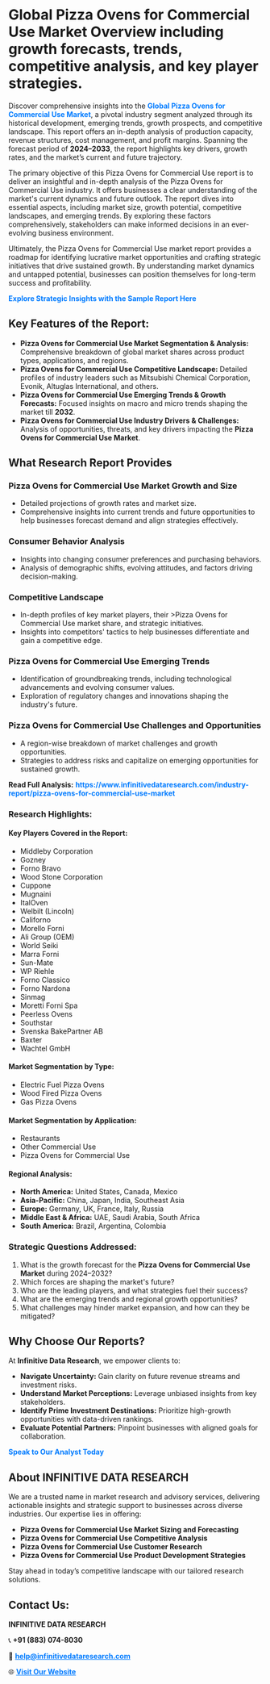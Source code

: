 <h1>Global Pizza Ovens for Commercial Use Market Overview including growth forecasts, trends, competitive analysis, and key player strategies.</h1>
<p>
Discover comprehensive insights into the 
<a href="https://www.infinitivedataresearch.com/industry-report/pizza-ovens-for-commercial-use-market" rel="dofollow" style="color: #007BFF; text-decoration: none;"><strong>Global Pizza Ovens for Commercial Use Market</strong></a>, a pivotal industry segment analyzed through its historical development, emerging trends, growth prospects, and competitive landscape. This report offers an in-depth analysis of production capacity, revenue structures, cost management, and profit margins. Spanning the forecast period of <strong>2024–2033</strong>, the report highlights key drivers, growth rates, and the market’s current and future trajectory.
</p>
<p>
The primary objective of this Pizza Ovens for Commercial Use report is to deliver an insightful and in-depth analysis of the Pizza Ovens for Commercial Use industry. It offers businesses a clear understanding of the market's current dynamics and future outlook. The report dives into essential aspects, including market size, growth potential, competitive landscapes, and emerging trends. By exploring these factors comprehensively, stakeholders can make informed decisions in an ever-evolving business environment.
</p>
<p>
Ultimately, the Pizza Ovens for Commercial Use market report provides a roadmap for identifying lucrative market opportunities and crafting strategic initiatives that drive sustained growth. By understanding market dynamics and untapped potential, businesses can position themselves for long-term success and profitability.
</p>
<p>
<a href="https://www.infinitivedataresearch.com/request-sample/reportId=102080" style="color: #007BFF; text-decoration: none;"><strong>Explore Strategic Insights with the Sample Report Here</strong></a>
</p>

<h2>Key Features of the Report:</h2>
<ul>
<li><strong>Pizza Ovens for Commercial Use Market Segmentation & Analysis:</strong> Comprehensive breakdown of global market shares across product types, applications, and regions.</li>
<li><strong>Pizza Ovens for Commercial Use Competitive Landscape:</strong> Detailed profiles of industry leaders such as Mitsubishi Chemical Corporation, Evonik, Altuglas International, and others.</li>
<li><strong>Pizza Ovens for Commercial Use Emerging Trends & Growth Forecasts:</strong> Focused insights on macro and micro trends shaping the market till <strong>2032</strong>.</li>
<li><strong>Pizza Ovens for Commercial Use Industry Drivers & Challenges:</strong> Analysis of opportunities, threats, and key drivers impacting the <strong>Pizza Ovens for Commercial Use Market</strong>.</li>
</ul>

<h2>What Research Report Provides</h2>
<h3>Pizza Ovens for Commercial Use Market Growth and Size</h3>
<ul>
<li>Detailed projections of growth rates and market size.</li>
<li>Comprehensive insights into current trends and future opportunities to help businesses forecast demand and align strategies effectively.</li>
</ul>

<h3>Consumer Behavior Analysis</h3>
<ul>
<li>Insights into changing consumer preferences and purchasing behaviors.</li>
<li>Analysis of demographic shifts, evolving attitudes, and factors driving decision-making.</li>
</ul>

<h3>Competitive Landscape</h3>
<ul>
<li>In-depth profiles of key market players, their >Pizza Ovens for Commercial Use market share, and strategic initiatives.</li>
<li>Insights into competitors' tactics to help businesses differentiate and gain a competitive edge.</li>
</ul>

<h3>Pizza Ovens for Commercial Use Emerging Trends</h3>
<ul>
<li>Identification of groundbreaking trends, including technological advancements and evolving consumer values.</li>
<li>Exploration of regulatory changes and innovations shaping the industry's future.</li>
</ul>

<h3>Pizza Ovens for Commercial Use Challenges and Opportunities</h3>
<ul>
<li>A region-wise breakdown of market challenges and growth opportunities.</li>
<li>Strategies to address risks and capitalize on emerging opportunities for sustained growth.</li>
</ul>
<p><strong>Read Full Analysis:</strong> <a href="https://www.infinitivedataresearch.com/industry-report/pizza-ovens-for-commercial-use-market" rel="dofollow" style="color: #007BFF; text-decoration: none;"><strong>https://www.infinitivedataresearch.com/industry-report/pizza-ovens-for-commercial-use-market</strong></a></p>
<h3>Research Highlights:</h3>
<h4>Key Players Covered in the Report:</h4>
<ul><li>Middleby Corporation</li><li>Gozney</li><li>Forno Bravo</li><li>Wood Stone Corporation</li><li>Cuppone</li><li>Mugnaini</li><li>ItalOven</li><li>Welbilt (Lincoln)</li><li>Californo</li><li>Morello Forni</li><li>Ali Group (OEM)</li><li>World Seiki</li><li>Marra Forni</li><li>Sun-Mate</li><li>WP Riehle</li><li>Forno Classico</li><li>Forno Nardona</li><li>Sinmag</li><li>Moretti Forni Spa</li><li>Peerless Ovens</li><li>Southstar</li><li>Svenska BakePartner AB</li><li>Baxter</li><li>Wachtel GmbH</li></ul>
<h4>Market Segmentation by Type:</h4>
<ul><li>Electric Fuel Pizza Ovens</li><li>Wood Fired Pizza Ovens</li><li>Gas Pizza Ovens</li></ul>
<h4>Market Segmentation by Application:</h4>
<ul><li>Restaurants</li><li>Other Commercial Use</li><li>Pizza Ovens for Commercial Use</li></ul>

<h4>Regional Analysis:</h4>
<ul>
<li><strong>North America:</strong> United States, Canada, Mexico</li>
<li><strong>Asia-Pacific:</strong> China, Japan, India, Southeast Asia</li>
<li><strong>Europe:</strong> Germany, UK, France, Italy, Russia</li>
<li><strong>Middle East & Africa:</strong> UAE, Saudi Arabia, South Africa</li>
<li><strong>South America:</strong> Brazil, Argentina, Colombia</li>
</ul>

<h3>Strategic Questions Addressed:</h3>
<ol>
<li>What is the growth forecast for the <strong>Pizza Ovens for Commercial Use Market</strong> during 2024–2032?</li>
<li>Which forces are shaping the market's future?</li>
<li>Who are the leading players, and what strategies fuel their success?</li>
<li>What are the emerging trends and regional growth opportunities?</li>
<li>What challenges may hinder market expansion, and how can they be mitigated?</li>
</ol>

<h2>Why Choose Our Reports?</h2>
<p>At <strong>Infinitive Data Research</strong>, we empower clients to:</p>
<ul>
<li><strong>Navigate Uncertainty:</strong> Gain clarity on future revenue streams and investment risks.</li>
<li><strong>Understand Market Perceptions:</strong> Leverage unbiased insights from key stakeholders.</li>
<li><strong>Identify Prime Investment Destinations:</strong> Prioritize high-growth opportunities with data-driven rankings.</li>
<li><strong>Evaluate Potential Partners:</strong> Pinpoint businesses with aligned goals for collaboration.</li>
</ul>
<p><a href="https://www.infinitivedataresearch.com/industry-report/pizza-ovens-for-commercial-use-market" rel="dofollow" style="color: #007BFF; text-decoration: none;"><strong>Speak to Our Analyst Today</strong></a></p>

<h2>About INFINITIVE DATA RESEARCH</h2>
<p>We are a trusted name in market research and advisory services, delivering actionable insights and strategic support to businesses across diverse industries. Our expertise lies in offering:</p>
<ul>
<li><strong>Pizza Ovens for Commercial Use Market Sizing and Forecasting</strong></li>
<li><strong>Pizza Ovens for Commercial Use Competitive Analysis</strong></li>
<li><strong>Pizza Ovens for Commercial Use Customer Research</strong></li>
<li><strong>Pizza Ovens for Commercial Use Product Development Strategies</strong></li>
</ul>
<p>Stay ahead in today’s competitive landscape with our tailored research solutions.</p>

<h2>Contact Us:</h2>
<p><strong>INFINITIVE DATA RESEARCH</strong></p>
<p>📞 <strong>+91 (883) 074-8030</strong></p>
<p>📧 <strong><a href="mailto:help@infinitivedataresearch.com" style="color: #007BFF;">help@infinitivedataresearch.com</a></strong></p>
<p>🌐 <strong><a href="https://www.infinitivedataresearch.com" rel="dofollow" style="color: #007BFF;">Visit Our Website</a></strong></p>